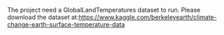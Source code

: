 The project need a GlobalLandTemperatures dataset to run. Please download the dataset at:https://www.kaggle.com/berkeleyearth/climate-change-earth-surface-temperature-data
